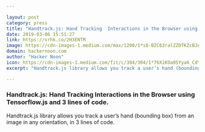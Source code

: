 ```yaml
---

layout: post
category: press
title: "Handtrack.js: Hand Tracking  Interactions in the Browser using Tensorflow.js and 3 lines of code."
date: 2019-03-06 15:51:27
link: https://vrhk.co/2H3ENTM
image: https://cdn-images-1.medium.com/max/1200/1*s8-BZC63ralZZDTKZcBJnw.gif
domain: hackernoon.com
author: "Hacker Noon"
icon: https://cdn-images-1.medium.com/fit/c/304/304/1*76XiKOa05Yya6_CdYX8pVg.jpeg
excerpt: "Handtrack.js library allows you track a user’s hand (bounding box) from an image in any orientation, in 3 lines of code."

---
```


### Handtrack.js: Hand Tracking  Interactions in the Browser using Tensorflow.js and 3 lines of code.

Handtrack.js library allows you track a user’s hand (bounding box) from an image in any orientation, in 3 lines of code.